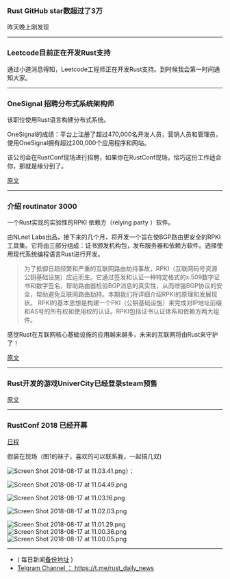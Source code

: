 ### Rust GitHub star数超过了3万

昨天晚上刚发现

---

### Leetcode目前正在开发Rust支持

通过小道消息得知，Leetcode工程师正在开发Rust支持。到时候我会第一时间通知大家。

---

### OneSignal 招聘分布式系统架构师

该职位使用Rust语言构建分布式系统。

OneSignal的成绩：平台上注册了超过470,000名开发人员，营销人员和管理员，使用OneSignal拥有超过200,000个应用程序和网站。

该公司会在RustConf现场进行招聘，如果你在RustConf现场，恰巧这份工作适合你，那就是缘分到了。

[原文](https://onesignal.com/blog/onesignal-is-hiring-a-distributed-systems-architect/)

---

### 介绍 routinator 3000

一个Rust实现的实验性的RPKI 依赖方（relying party ）软件。

由NLnet Labs出品，接下来的几个月，将开发一个旨在使BGP路由更安全的RPKI工具集。它将由三部分组成：证书颁发机构包，发布服务器和依赖方软件。选择使用现代系统编程语言Rust进行开发。

>为了抵御日趋频繁和严重的互联网路由劫持事故，RPKI（互联网码号资源公钥基础设施）应运而生。它通过签发和认证一种特定格式的x.509数字证书和数字签名，帮助路由器检验BGP消息的真实性，从而增强BGP协议的安全，帮助避免互联网路由劫持。本期我们将详细介绍RPKI的原理和发展现状。
>RPKI的基本思想是构建一个PKI（公钥基础设施）来完成对IP地址前缀和AS号的所有权和使用权的认证。RPKI包括证书认证体系和依赖方两大组件。

感觉Rust在互联网核心基础设施的应用越来越多，未来的互联网将由Rust来守护了！

[原文](https://medium.com/nlnetlabs/introducing-the-routinator-3000-2a234d455b2b)

---

### Rust开发的游戏UniverCity已经登录steam预售

[原文](https://thinkof.name/2018/08/14/early-access-release.html)

---

### RustConf 2018 已经开幕

[日程](http://rustconf.com/schedule.html)

假装在现场（图1的袜子，喜欢的可以联系我，一起搞几双)

![Screen Shot 2018-08-17 at 11.03.41.png](https://cdn.steemitimages.com/DQmeLhgo5vTJVG9ttCVy8eB5a6XxWGDDivoqcM75bckn85W/Screen%20Shot%202018-08-17%20at%2011.03.41.png)）：

![Screen Shot 2018-08-17 at 11.04.49.png](https://cdn.steemitimages.com/DQmSJu7PyBuunxnDNEEifgbKm113ThbvYxXMHY3L5i3SrUE/Screen%20Shot%202018-08-17%20at%2011.04.49.png)

![Screen Shot 2018-08-17 at 11.03.16.png](https://cdn.steemitimages.com/DQmYrGDBTMJFmogs1qNVRtQy8zgjRaFLyAV2bSm9pN1Sx8b/Screen%20Shot%202018-08-17%20at%2011.03.16.png)

![Screen Shot 2018-08-17 at 11.02.03.png](https://cdn.steemitimages.com/DQmahaNaCECC6UUp4D5iYSyfh7Z1YR5dP53FBPFtk3rwqHz/Screen%20Shot%202018-08-17%20at%2011.02.03.png)

![Screen Shot 2018-08-17 at 11.01.29.png](https://cdn.steemitimages.com/DQmcWhxY4K443Gu1rgUDnXDCW5VidAWXu2dprdewZAWE9YZ/Screen%20Shot%202018-08-17%20at%2011.01.29.png)![Screen Shot 2018-08-17 at 11.00.36.png](https://cdn.steemitimages.com/DQmYviRV2mMbcxkZ8jg9JJN8YLgMDU7DZuTHahjp3KGiaLV/Screen%20Shot%202018-08-17%20at%2011.00.36.png)![Screen Shot 2018-08-17 at 11.00.05.png](https://cdn.steemitimages.com/DQmNvk6NSUC149cDrzLjxnJz8JYQdYz19vtmtHjPA8bES5S/Screen%20Shot%202018-08-17%20at%2011.00.05.png)

---

- ( 每日新闻[备份地址](https://github.com/RustStudy/rust_daily_news) )
- [Telgram Channel ： https://t.me/rust_daily_news ](https://t.me/rust_daily_news )
